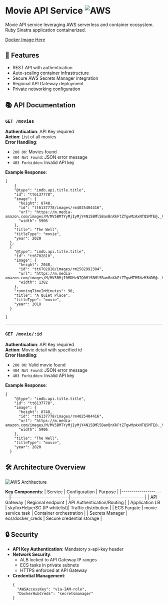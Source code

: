 # Movie API Service ![AWS](https://img.shields.io/badge/Cloud-AWS-orange)

Movie API service leveraging AWS serverless and container ecosystem. Ruby Sinatra application containerized.

[Docker Image Here](https://hub.docker.com/repository/docker/iamsuteerth/movie-service)

## 🌟 Features
- REST API with authentication
- Auto-scaling container infrastructure
- Secure AWS Secrets Manager integration
- Regional API Gateway deployment
- Private networking configuration

## 📚 API Documentation

### `GET /movies`
**Authentication**: API Key required<br>
**Action**: List of all movies<br>
**Error Handling**:
- `200 OK`: Movies found
- `404 Not Found`: JSON error message
- `403 Forbidden`: Invalid API key  

**Example Response**:  
```
[
    {
    "@type": "imdb.api.title.title",
    "id": "tt6137778",
    "image": {
      "height": 8748,
      "id": "tt6137778/images/rm4025404416",
      "url": "https://m.media-amazon.com/images/M/MV5BMTYyMjIyMjY4N15BMl5BanBnXkFtZTgwMzAxNTQ5MTE@._V1_.jpg",
      "width": 5906
    },
    "title": "The Well",
    "titleType": "movie",
    "year": 2020
  },
  {
    "@type": "imdb.api.title.title",
    "id": "tt6702810",
    "image": {
      "height": 2048,
      "id": "tt6702810/images/rm2582992384",
      "url": "https://m.media-amazon.com/images/M/MV5BMjI0MDMzNTQ0M15BMl5BanBnXkFtZTgwMTM5NzM3NDM@._V1_.jpg",
      "width": 1382
    },
    "runningTimeInMinutes": 90,
    "title": "A Quiet Place",
    "titleType": "movie",
    "year": 2018
  }

]
```

---

### `GET /movie/:id`
**Authentication**: API Key required<br>
**Action**: Movie detail with specified id<br>
**Error Handling**:
- `200 OK`: Valid movie found
- `404 Not Found`: JSON error message
- `403 Forbidden`: Invalid API key  

**Example Response**:  
```
{
    "@type": "imdb.api.title.title",
    "id": "tt6137778",
    "image": {
      "height": 8748,
      "id": "tt6137778/images/rm4025404416",
      "url": "https://m.media-amazon.com/images/M/MV5BMTYyMjIyMjY4N15BMl5BanBnXkFtZTgwMzAxNTQ5MTE@._V1_.jpg",
      "width": 5906
    },
    "title": "The Well",
    "titleType": "movie",
    "year": 2020
  }
```

## 🛠 Architecture Overview

![AWS Architecture](aws_architecture.jpg)

**Key Components**:
| Service              | Configuration               | Purpose                             |
|----------------------|-----------------------------|-------------------------------------|
| API Gateway          | Regional endpoint           | API Authentication/Routing          |
| Application LB       | skyfoxHelperSG (IP whitelist)| Traffic distribution                 |
| ECS Fargate          | movie-service task          | Container orchestration              |
| Secrets Manager       | ecs/docker_creds            | Secure credential storage            |

## 🔒 Security
- **API Key Authentication**: Mandatory x-api-key header
- **Network Security**:
  - ALB locked to API Gateway IP ranges
  - ECS tasks in private subnets
  - HTTPS enforced at API Gateway
- **Credential Management**:
  ```
  {
    "AWSAccessKey": "via-IAM-role",
    "DockerHubCreds": "secretsmanager"
  }
  ```